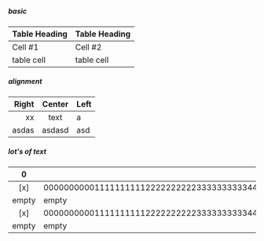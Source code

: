 ##### basic

| Table Heading | Table Heading |
|---------------|---------------|
| Cell #1       | Cell #2       |
| table cell    | table cell    |

##### alignment

|Right |Center| Left|
|-----:|:----:|:----|
|xx |text| a|
|asdas |asdasd| asd|

##### lot's of text

|0|1|
|:-:|-|
|[x]|0000000000111111111122222222223333333333444444444455555555556666666666777777777788888888889999999999|
|empty|empty|
|[x]|00000000001111111111222222222233333333334444444444555555555566666666667777777777888888888899999999990000000000111111111122222222223333333333444444444455555555556666666666777777777788888888889999999999|
|empty|empty|
